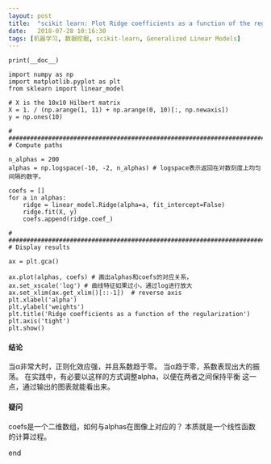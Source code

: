 ```yaml
---
layout: post
title:  "scikit learn: Plot Ridge coefficients as a function of the regularization"
date:   2018-07-28 10:16:30
tags: [机器学习, 数据挖掘, scikit-learn, Generalized Linear Models]
---
```


    print(__doc__)

    import numpy as np
    import matplotlib.pyplot as plt
    from sklearn import linear_model

    # X is the 10x10 Hilbert matrix
    X = 1. / (np.arange(1, 11) + np.arange(0, 10)[:, np.newaxis])
    y = np.ones(10)

    # #############################################################################
    # Compute paths

    n_alphas = 200
    alphas = np.logspace(-10, -2, n_alphas) # logspace表示返回在对数刻度上均匀间隔的数字。

    coefs = []
    for a in alphas:
        ridge = linear_model.Ridge(alpha=a, fit_intercept=False)
        ridge.fit(X, y)
        coefs.append(ridge.coef_)

    # #############################################################################
    # Display results

    ax = plt.gca()

    ax.plot(alphas, coefs) # 画出alphas和coefs的对应关系，
    ax.set_xscale('log') # 曲线特征如果过小，通过log进行放大
    ax.set_xlim(ax.get_xlim()[::-1])  # reverse axis
    plt.xlabel('alpha')
    plt.ylabel('weights')
    plt.title('Ridge coefficients as a function of the regularization')
    plt.axis('tight')
    plt.show()

#### 结论
当α非常大时，正则化效应强，并且系数趋于零。 当α趋于零，系数表现出大的振荡。 在实践中，有必要以这样的方式调整alpha，以便在两者之间保持平衡
这一点，通过输出的图表就能看出来。

#### 疑问
coefs是一个二维数组，如何与alphas在图像上对应的？
本质就是一个线性函数的计算过程。

end
